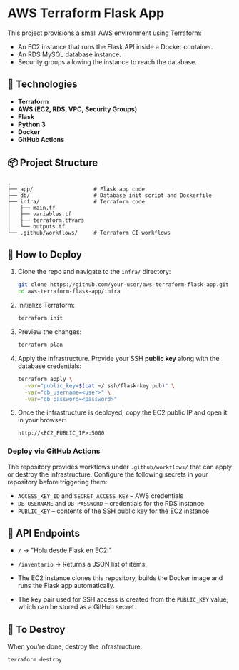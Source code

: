 # AWS Terraform Flask App

This project provisions a small AWS environment using Terraform:

- An EC2 instance that runs the Flask API inside a Docker container.
- An RDS MySQL database instance.
- Security groups allowing the instance to reach the database.

## 🧱 Technologies

- **Terraform**
- **AWS (EC2, RDS, VPC, Security Groups)**
- **Flask**
- **Python 3**
- **Docker**
- **GitHub Actions**

## 📦 Project Structure

```
.
├── app/                   # Flask app code
├── db/                    # Database init script and Dockerfile
├── infra/                 # Terraform code
│   ├── main.tf
│   ├── variables.tf
│   ├── terraform.tfvars
│   └── outputs.tf
└── .github/workflows/     # Terraform CI workflows
```

## 🚀 How to Deploy

1. Clone the repo and navigate to the `infra/` directory:
   ```bash
   git clone https://github.com/your-user/aws-terraform-flask-app.git
   cd aws-terraform-flask-app/infra
   ```

2. Initialize Terraform:
   ```bash
   terraform init
   ```

3. Preview the changes:
   ```bash
   terraform plan
   ```

4. Apply the infrastructure. Provide your SSH **public key** along with the
   database credentials:
   ```bash
   terraform apply \
     -var="public_key=$(cat ~/.ssh/flask-key.pub)" \
     -var="db_username=<user>" \
     -var="db_password=<password>"
   ```

5. Once the infrastructure is deployed, copy the EC2 public IP and open it in your browser:
   ```
   http://<EC2_PUBLIC_IP>:5000
   ```

### Deploy via GitHub Actions

The repository provides workflows under `.github/workflows/` that can apply or
destroy the infrastructure. Configure the following secrets in your repository
before triggering them:

- `ACCESS_KEY_ID` and `SECRET_ACCESS_KEY` – AWS credentials
- `DB_USERNAME` and `DB_PASSWORD` – credentials for the RDS instance
- `PUBLIC_KEY` – contents of the SSH public key for the EC2 instance

## 📄 API Endpoints

- `/` → "Hola desde Flask en EC2!"
- `/inventario` → Returns a JSON list of items.

- The EC2 instance clones this repository, builds the Docker image and runs the
  Flask app automatically.
- The key pair used for SSH access is created from the `PUBLIC_KEY` value, which
  can be stored as a GitHub secret.

## 🧹 To Destroy

When you're done, destroy the infrastructure:
```bash
terraform destroy
```
